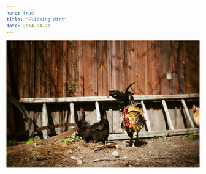 ```yaml
---
hero: true
title: "Flicking dirt"
date: 2014-04-21
---
```

![Rooster flicking dirt](/images/P4170024.jpg)
